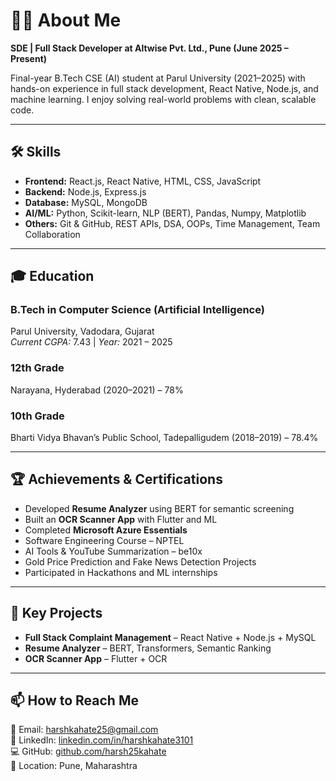 # 👨‍💻 About Me  

**SDE | Full Stack Developer at Altwise Pvt. Ltd., Pune (June 2025 – Present)**  

Final-year B.Tech CSE (AI) student at Parul University (2021–2025) with hands-on experience in full stack development, React Native, Node.js, and machine learning. I enjoy solving real-world problems with clean, scalable code.

---

## 🛠 Skills  

- **Frontend:** React.js, React Native, HTML, CSS, JavaScript  
- **Backend:** Node.js, Express.js  
- **Database:** MySQL, MongoDB  
- **AI/ML:** Python, Scikit-learn, NLP (BERT), Pandas, Numpy, Matplotlib  
- **Others:** Git & GitHub, REST APIs, DSA, OOPs, Time Management, Team Collaboration  

---

## 🎓 Education  

### B.Tech in Computer Science (Artificial Intelligence)  
Parul University, Vadodara, Gujarat  
*Current CGPA:* 7.43 | *Year:* 2021 – 2025  

### 12th Grade  
Narayana, Hyderabad (2020–2021) – 78%  

### 10th Grade  
Bharti Vidya Bhavan’s Public School, Tadepalligudem (2018–2019) – 78.4%  

---

## 🏆 Achievements & Certifications  

- Developed **Resume Analyzer** using BERT for semantic screening  
- Built an **OCR Scanner App** with Flutter and ML  
- Completed **Microsoft Azure Essentials**  
- Software Engineering Course – NPTEL  
- AI Tools & YouTube Summarization – be10x  
- Gold Price Prediction and Fake News Detection Projects  
- Participated in Hackathons and ML internships  

---

## 📁 Key Projects  

- **Full Stack Complaint Management** – React Native + Node.js + MySQL  
- **Resume Analyzer** – BERT, Transformers, Semantic Ranking  
- **OCR Scanner App** – Flutter + OCR  

---

## 📫 How to Reach Me  
📧 Email: [harshkahate25@gmail.com](mailto:harshkahate25@gmail.com)  
🔗 LinkedIn: [linkedin.com/in/harshkahate3101](https://www.linkedin.com/in/harshkahate3101)  
💻 GitHub: [github.com/harsh25kahate](https://github.com/harsh25kahate)  
📍 Location: Pune, Maharashtra  
